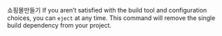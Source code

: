 쇼핑몰만들기
If you aren’t satisfied with the build tool and configuration choices, you can `eject` at any time. This command will remove the single build dependency from your project.
